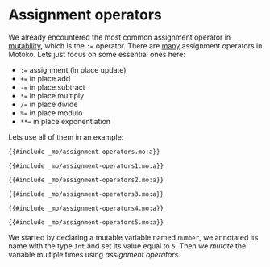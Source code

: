 # Assignment operators
We already encountered the most common assignment operator in [mutability](/common-programming-concepts/mutability.html), which is the `:=` operator. There are [many](https://internetcomputer.org/docs/current/developer-docs/build/cdks/motoko-dfinity/language-manual#assignment-operators) assignment operators in Motoko. Lets just focus on some essential ones here:

- `:=`	assignment (in place update)
- `+=`	in place add
- `-=`  in place subtract
- `*=`  in place multiply
- `/=`  in place divide 
- `%=`  in place modulo
- `**=` in place exponentiation

Lets use all of them in an example:

```motoko, run
{{#include _mo/assignment-operators.mo:a}}
```
```motoko, run
{{#include _mo/assignment-operators1.mo:a}}
```
```motoko, run
{{#include _mo/assignment-operators2.mo:a}}
```
```motoko, run
{{#include _mo/assignment-operators3.mo:a}}
```
```motoko, run
{{#include _mo/assignment-operators4.mo:a}}
```
```motoko, run
{{#include _mo/assignment-operators5.mo:a}}
```

We started by declaring a mutable variable named `number`, we annotated its name with the type `Int` and set its value equal to `5`. Then we *mutate* the variable multiple times using *assignment operators*. 





